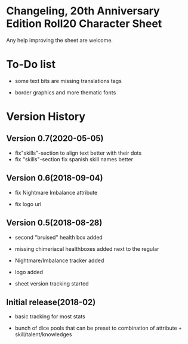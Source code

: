 # Changeling, 20th Anniversary Edition Roll20 Character Sheet

Any help improving the sheet are welcome.

# To-Do list

- some text bits are missing translations tags 

- border graphics and more thematic fonts

# Version History


## Version 0.7(2020-05-05)

- fix"skills"-section to align text better with their dots
- fix "skills"-section fix spanish skill names better 

## Version 0.6(2018-09-04)

- fix Nightmare Imbalance attribute

- fix logo url

## Version 0.5(2018-08-28)

- second "bruised" health box added

- missing chimeriacal healthboxes added next to the regular

- Nightmare/Imbalance tracker added

- logo added

- sheet version tracking started 

## Initial release(2018-02)

- basic tracking for most stats

- bunch of dice pools that can be preset to combination of attribute + skill/talent/knowledges